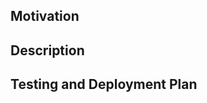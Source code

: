 ## Motivation
<!-- How does this code change improve the world? -->
<!-- Could be a reference to an issue/ticket tracker (like JIRA) if both author and reviewer have access permissions -->

## Description
<!-- What exactly does this do? Could be the git commit message -->

## Testing and Deployment Plan
<!-- Are there automated tests? How can a reviewer verify the change, if applicable? -->
<!-- Any issues forseen deploying this to production? -->


<!-- Don't forget to cc: any person or group who should be aware of this PR, and to assign a reviewer -->
